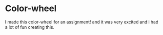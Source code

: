 # Color-wheel
I made this color-wheel for an assignment! and it was very excited and i had a lot of fun creating this.
